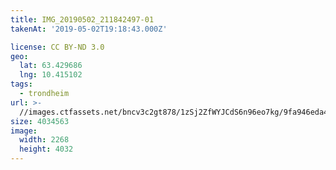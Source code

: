 ```yaml
---
title: IMG_20190502_211842497-01
takenAt: '2019-05-02T19:18:43.000Z'

license: CC BY-ND 3.0
geo:
  lat: 63.429686
  lng: 10.415102
tags:
  - trondheim
url: >-
  //images.ctfassets.net/bncv3c2gt878/1zSj2ZfWYJCdS6n96eo7kg/9fa946eda43d3e0adc7eb2f27429206d/img_20190502_211842497-01_40936553753_o
size: 4034563
image:
  width: 2268
  height: 4032
---
```

